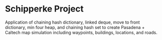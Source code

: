# Schipperke Project
Application of chaining hash dictionary, linked deque, move to front dictionary, min four heap, and chaining hash set to create Pasadena + Caltech map simulation including waypoints, buildings, locations, and roads.
